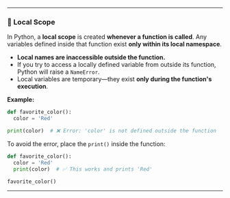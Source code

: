 
---

### 🧭 Local Scope

In Python, a **local scope** is created **whenever a function is called**. Any variables defined inside that function exist **only within its local namespace**.

- **Local names are inaccessible outside the function.**
- If you try to access a locally defined variable from outside its function, Python will raise a `NameError`.
- Local variables are temporary—they exist **only during the function's execution**.

**Example:**

```python
def favorite_color(): 
  color = 'Red'

print(color)  # ❌ Error: 'color' is not defined outside the function
```

To avoid the error, place the `print()` inside the function:

```python
def favorite_color(): 
  color = 'Red'
  print(color)  # ✅ This works and prints 'Red'

favorite_color()
```

---
